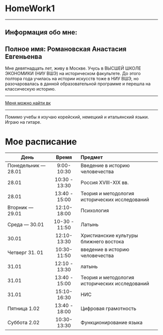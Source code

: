 # HomeWork1
---
## Информация обо мне:
Полное имя: Романовская Анастасия Евгеньенва
---
Мне девятнадцать лет, живу в Москве. Учусь в ВЫСШЕЙ ШКОЛЕ ЭКОНОМИКИ (НИУ ВШЭ) на историческом факультете.
До этого полтора года училась на истории искусств тоже в НИУ ВШЭ, но разочаровалась в данной образовательной программе и перешла на классическую историю. 
 ***
 [Меня можно найти вк]( https://m.vk.com/reenjolras )
 ***
 Помимо учебы я изучаю корейский, немецкий и итальянский языки. Играю на гитаре. 

# Мое расписание
| День | Время | Предмет |
| --- | :-----: | :------ |
| Понедельник — 28.01 | 9:00-10:30 | Введение в историю человечества |
|   28.01    | 10:30 - 13:30  |     Россия XVIII-XIX вв.         |
|   28.01   | 13:40 - 15:00 |  Теория и методология исторических исследований |
| Вторник — 29.01 | 12:10-18:00 | Психология|
| Среда — 30.01 | 10-30 - 11:50 | Латынь |
| 30.01 | 12:10-13:30 | Христианские культуры ближнего востока |
| Четверг 31. 01 | 10:30-11:50 | введение в историю человечества |
| 31.01 | 12:10 - 13:30 | латынь |
| 31.01 | 13:40 - 15:00 | Теория и методология исторических исследований |
| 31.01 | 15:10-16:30 | НИС |
| Пятница 1.02 | 13:40 - 18:00 | Цифровая грамотность |  
| Суббота 2.02 | 10:30-13:30 | Функционирование языка |

